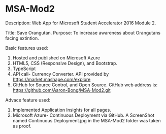 # MSA-Mod2
Description: Web App for Microsoft Student Accelerator 2016 Module 2.

Title: Save Orangutan.
Purpose: To increase awareness about Orangutans facing extintion.

Basic features used:
1. Hosted and published on Microsoft Azure
2. HTML5, CSS (Responsive Design), and Bootstrap.
3. TypeScript 
4. API call- Currency Converter. API provided by https://market.mashape.com/explore
5. GitHub for Source Control, and Open Source. GitHub web address is: https://github.com/Aaron-Bong/MSA-Mod2.git

Advace feature used:
1. Implemented Application Insights for all pages.
2. Microsoft Azure- Continuous Deployment via GitHub. A ScreenShot named Continuous Deployment.jpg in the MSA-Mod2 folder was taken as proof.
